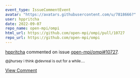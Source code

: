 ```yaml
---
event_type: IssueCommentEvent
avatar: "https://avatars.githubusercontent.com/u/7818666?"
user: hppritcha
date: 2022-09-07
repo_name: open-mpi/ompi
html_url: https://github.com/open-mpi/ompi/pull/10727
repo_url: https://github.com/open-mpi/ompi
---
```


<a href='https://github.com/hppritcha' target='_blank'>hppritcha</a> commented on issue <a href='https://github.com/open-mpi/ompi/pull/10727' target='_blank'>open-mpi/ompi#10727</a>.

<small>@jjhursey i think @devreal is out for a while....</small>

<a href='https://github.com/open-mpi/ompi/pull/10727' target='_blank'>View Comment</a>